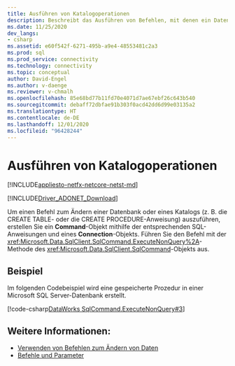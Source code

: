 ```yaml
---
title: Ausführen von Katalogoperationen
description: Beschreibt das Ausführen von Befehlen, mit denen ein Datenbankschema geändert wird.
ms.date: 11/25/2020
dev_langs:
- csharp
ms.assetid: e60f542f-6271-495b-a9e4-48553481c2a3
ms.prod: sql
ms.prod_service: connectivity
ms.technology: connectivity
ms.topic: conceptual
author: David-Engel
ms.author: v-daenge
ms.reviewer: v-chmalh
ms.openlocfilehash: 85e68bd77b11fd70e4071d7ae67ebf26c643b540
ms.sourcegitcommit: debaff72dbfae91b303f0acd42dd6d99e03135a2
ms.translationtype: HT
ms.contentlocale: de-DE
ms.lasthandoff: 12/01/2020
ms.locfileid: "96428244"
---
```

# <a name="performing-catalog-operations"></a>Ausführen von Katalogoperationen

[!INCLUDE[appliesto-netfx-netcore-netst-md](../../includes/appliesto-netfx-netcore-netst-md.md)]

[!INCLUDE[Driver_ADONET_Download](../../includes/driver_adonet_download.md)]

Um einen Befehl zum Ändern einer Datenbank oder eines Katalogs (z. B. die CREATE TABLE- oder die CREATE PROCEDURE-Anweisung) auszuführen, erstellen Sie ein **Command**-Objekt mithilfe der entsprechenden SQL-Anweisungen und eines **Connection**-Objekts. Führen Sie den Befehl mit der <xref:Microsoft.Data.SqlClient.SqlCommand.ExecuteNonQuery%2A>-Methode des <xref:Microsoft.Data.SqlClient.SqlCommand>-Objekts aus.

## <a name="example"></a>Beispiel

Im folgenden Codebeispiel wird eine gespeicherte Prozedur in einer Microsoft SQL Server-Datenbank erstellt.

[!code-csharp[DataWorks SqlCommand.ExecuteNonQuery#3](~/../sqlclient/doc/samples/SqlCommand_ExecuteNonQuery_SP_DML.cs#3)]

## <a name="see-also"></a>Weitere Informationen:

- [Verwenden von Befehlen zum Ändern von Daten](use-commands-to-modify-data.md)
- [Befehle und Parameter](commands-parameters.md)
